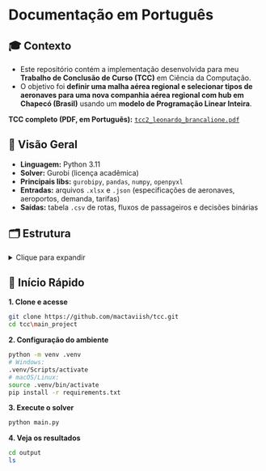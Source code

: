 # Documentação em Português

## 🎓 Contexto

- Este repositório contém a implementação desenvolvida para meu **Trabalho de Conclusão de Curso (TCC)** em Ciência da Computação.
- O objetivo foi **definir uma malha aérea regional e selecionar tipos de aeronaves para uma nova companhia aérea regional com hub em Chapecó (Brasil)** usando um **modelo de Programação Linear Inteira**.

**TCC completo (PDF, em Português):** [`tcc2_leonardo_brancalione.pdf`](tcc2_leonardo_brancalione.pdf)

## 🧩 Visão Geral

- **Linguagem:** Python 3.11
- **Solver:** Gurobi (licença acadêmica)
- **Principais libs:** `gurobipy`, `pandas`, `numpy`, `openpyxl`
- **Entradas:** arquivos `.xlsx` e `.json` (especificações de aeronaves, aeroportos, demanda, tarifas)
- **Saídas:** tabela `.csv` de rotas, fluxos de passageiros e decisões binárias

## 🗂️ Estrutura

<details>
<summary>Clique para expandir</summary>

```bash
.
├── main_project/
│   ├── src/
│   │   ├── consts.py
│   │   ├── optimization.py
│   │   ├── __init__.py
│   │   ├── models/
│   │   │   ├── airplane.py
│   │   │   ├── airport.py
│   │   │   ├── model_vars.py
│   │   │   ├── route.py
│   │   │   └── __init__.py
│   │   └── utils/
│   │       ├── file_utils.py
│   │       ├── print_utils.py
│   │       ├── str_utils.py
│   │       ├── utils.py
│   │       └── __init__.py
│   ├── input/
│   │   ├── 2019.xlsx
│   │   ├── 2024.xlsx
│   │   ├── AerodromosPublicos.json
│   │   └── airplanes.xlsx
│   ├── output/
│   ├── requirements.txt
│   └── main.py
└── .gitignore
```
</details>

## 🚀 Início Rápido

**1. Clone e acesse**
```bash
git clone https://github.com/mactaviish/tcc.git
cd tcc\main_project
```

**2. Configuração do ambiente**
```bash
python -m venv .venv
# Windows:
.venv/Scripts/activate
# macOS/Linux:
source .venv/bin/activate
pip install -r requirements.txt
```

**3. Execute o solver**
```bash
python main.py
```

**4. Veja os resultados**
```bash
cd output
ls
```
